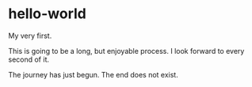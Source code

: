 # hello-world
My very first.

This is going to be a long, but enjoyable process. I look forward to every second of it.

The journey has just begun. The end does not exist.

